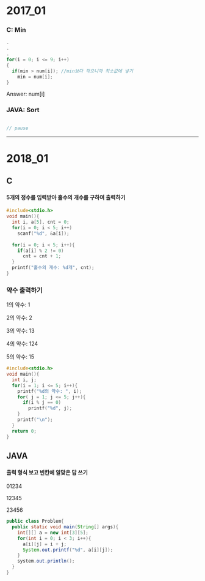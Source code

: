 # 2017_01
### C: Min
```.c
.
.
.
for(i = 0; i <= 9; i++)
{
  if(min > num[i]); //min보다 작으니까 최소값에 넣기
    min = num[i];
}

```
Answer: num[i]

### JAVA: Sort
```.java

// pause

```

----
# 2018_01
## C
#### 5개의 정수를 입력받아 홀수의 개수를 구하여 출력하기
```.c
#include<stdio.h>
void main(){
  int i, a[5], cnt = 0;
  for(i = 0; i < 5; i++)
    scanf("%d", &a[i]);
    
  for(i = 0; i < 5; i++){
    if(a[i] % 2 != 0)
      cnt = cnt + 1;
  }
  printf("홀수의 개수: %d개", cnt);
}
```
### 약수 출력하기
1의 약수: 1

2의 약수: 2

3의 약수: 13

4의 약수: 124

5의 약수: 15
```.c
#include<stdio.h>
void main(){
  int i, j;
  for(i = 1; i <= 5; i++){
    printf("%d의 약수: ", i);
    for( j = 1; j <= 5; j++){
      if(i % j == 0)
        printf("%d", j);
    }
    printf("\n");
  }
  return 0;
}
```

## JAVA
#### 출력 형식 보고 빈칸에 알맞은 답 쓰기
01234

12345

23456
```.java
public class Problem{
  public static void main(String[] args){
    int[][] a = new int[3][5];
    for(int i = 0; i < 3; i++){
      a[i][j] = i + j;
      System.out.printf("%d", a[i][j]);
    }
    system.out.println();
  }
}
```
